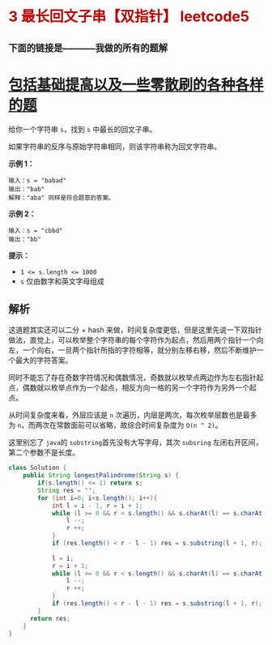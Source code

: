 # <font color='bb000'>3 最长回文子串【双指针】 leetcode5</font>


## **`下面的链接是——————我做的所有的题解`**

# [包括基础提高以及一些零散刷的各种各样的题](https://www.acwing.com/blog/content/33005/) 

给你一个字符串 `s`，找到 `s` 中最长的回文子串。

如果字符串的反序与原始字符串相同，则该字符串称为回文字符串。

 

**示例 1：**

```
输入：s = "babad"
输出："bab"
解释："aba" 同样是符合题意的答案。
```

**示例 2：**

```
输入：s = "cbbd"
输出："bb"
```



**提示：**

- `1 <= s.length <= 1000`
- `s` 仅由数字和英文字母组成



## 解析

这道题其实还可以二分 + hash 来做，时间复杂度更低，但是这里先说一下双指针做法，直觉上，可以枚举整个字符串的每个字符作为起点，然后用两个指针一个向左，一个向右，一旦两个指针所指的字符相等，就分别左移右移，然后不断维护一个最大的字符答案。

同时不能忘了存在奇数字符情况和偶数情况，奇数就以枚举点两边作为左右指针起点，偶数就以枚举点作为一个起点，相反方向一格的另一个字符作为另外一个起点。

从时间复杂度来看，外层应该是 `n` 次遍历，内层是两次，每次枚举层数也是最多为 `n`，而两次在常数面前可以省略，故综合时间复杂度为 `O(n ^ 2)`。

这里别忘了 `java`的 `substring`首先没有大写字母，其次 `subsring`  左闭右开区间，第二个参数不是长度。

```java
class Solution {
    public String longestPalindrome(String s) {
        if(s.length() <= 1) return s;
        String res = "";
        for (int i=0; i<s.length(); i++){
            int l = i - 1, r = i + 1;
            while (l >= 0 && r < s.length() && s.charAt(l) == s.charAt(r)){
                l --; 
                r ++;
            }
            if (res.length() < r - l - 1) res = s.substring(l + 1, r);
            
            l = i;
            r = i + 1;
            while (l >= 0 && r < s.length() && s.charAt(l) == s.charAt(r)){
                l --; 
                r ++;
            }
            if (res.length() < r - l - 1) res = s.substring(l + 1, r);
        }
      return res;
    }
}
```
